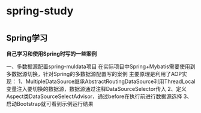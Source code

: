 # spring-study
# <h2>Spring学习</h2> #
**自己学习和使用Spring时写的一些案例**

一、多数据源配置spring-muldata项目
在实际项目中Spring+Mybatis需要使用到多数据源切换，针对Spring的多数据源配置写的案例
主要原理是利用了AOP实现：
1、MultipleDataSource继承AbstractRoutingDataSource利用ThreadLocal变量注入要切换的数据源，数据源通过注释DataSourceSelector传入
2、定义Aspect类DataSourceSelectAdvisor，通过before在执行前进行数据源选择
3、启动Bootstrap就可看到示例运行结果